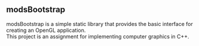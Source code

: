 ## modsBootstrap

modsBootstrap is a simple static library that provides the basic interface for creating an OpenGL application.  
This project is an assignment for implementing computer graphics in C++.

